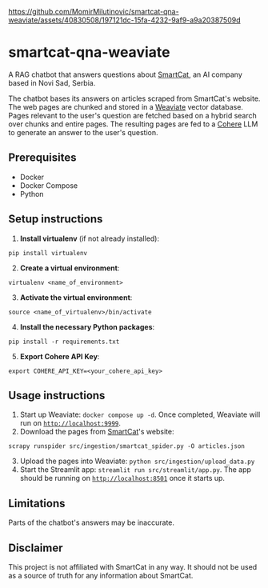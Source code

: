

https://github.com/MomirMilutinovic/smartcat-qna-weaviate/assets/40830508/197121dc-15fa-4232-9af9-a9a20387509d


# smartcat-qna-weaviate
A RAG chatbot that answers questions about [SmartCat](https://smartcat.io), an AI company based in Novi Sad, Serbia.

The chatbot bases its answers on articles scraped from SmartCat's website. The web pages are chunked and stored in a [Weaviate](https://github.com/weaviate/weaviate) vector database. Pages relevant to the user's question are fetched based on a hybrid search over chunks and entire pages. The resulting pages are fed to a [Cohere](https://cohere.com) LLM to generate an answer to the user's question.

## Prerequisites
- Docker 
- Docker Compose
- Python

## Setup instructions

1. **Install virtualenv** (if not already installed):
```
pip install virtualenv
```
2. **Create a virtual environment**:
```
virtualenv <name_of_environment>
```
3. **Activate the virtual environment**:
```
source <name_of_virtualenv>/bin/activate
```
4. **Install the necessary Python packages**:
```
pip install -r requirements.txt
```
5. **Export Cohere API Key**:
```
export COHERE_API_KEY=<your_cohere_api_key>
```
## Usage instructions
1. Start up Weaviate: `docker compose up -d`. Once completed, Weaviate will run on [`http://localhost:9999`]().
2. Download the pages from  [SmartCat](https://smartcat.io)'s website:
```
scrapy runspider src/ingestion/smartcat_spider.py -O articles.json
```
3. Upload the pages into Weaviate: `python src/ingestion/upload_data.py`
4. Start the Streamlit app: `streamlit run src/streamlit/app.py`. The app should be running on [`http://localhost:8501`]() once it starts up.

## Limitations
Parts of the chatbot's answers may be inaccurate.

## Disclaimer
This project is not affiliated with SmartCat in any way. It should not be used as a source of truth for any information about SmartCat.
